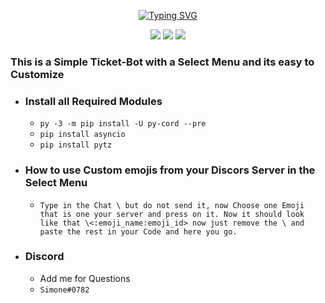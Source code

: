 <p align=center><a href="https://git.io/typing-svg"><img src="https://readme-typing-svg.demolab.com?font=Fira+Code&weight=500&size=24&duration=4000&pause=1000&color=F78911&width=435&lines=Discord-Select-Menu-Ticket-Bot" alt="Typing SVG" /></a></p>

<p align=center>
<a href="https://github.com/Simoneeeeeeee/Discord-Select-Menu-Ticket-Bot"><img src="https://img.shields.io/github/stars/Simoneeeeeeee/Discord-Select-Menu-Ticket-Bot?colorA=363a4f&colorB=b7bdf8&style=for-the-badge"></a>
<a href=""><img src="https://custom-icon-badges.demolab.com/badge/Discord-DM-orange.svg?logo=discord-logo&logoColor=white&style=for-the-badge"></a>
<a href="https://github.com/Simoneeeeeeee/Discord-Select-Menu-Ticket-Bot/archive/refs/heads/main.zip"><img src="https://custom-icon-badges.demolab.com/badge/-Download-F25278?style=for-the-badge&logo=download&logoColor=white"><a>
</p>

### This is a Simple Ticket-Bot with a Select Menu and its easy to Customize
- ### Install all Required Modules
    - ```py -3 -m pip install -U py-cord --pre``` 
    - ```pip install asyncio```
    - ```pip install pytz```
- ### How to use Custom emojis from your Discors Server in the Select Menu
    - ```Type in the Chat \ but do not send it, now Choose one Emoji that is one your server and press on it. Now it should look like that \<:emoji_name:emoji_id> now just remove the \ and paste the rest in your Code and here you go.```
- ### Discord
    - Add me for Questions 
    - ```Simone#0782```

